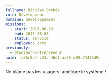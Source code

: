 ```yaml
---
fullname: Nicolas Brohée
role: Développeur
domaine: Développement
missions:
  - start: 2016-06-23
    end: 2017-08-08
    status: service
    employer: octo
previously:
  - etudiant-entrepreneur
uuid: fa36c5a4-c33d-46d1-aa55-c59c73456d9c
---
```

Ne blâme pas les usagers: améliore le système !
